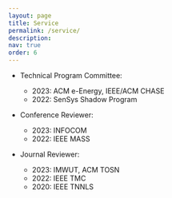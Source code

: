 ```yaml
---
layout: page
title: Service
permalink: /service/
description: 
nav: true
order: 6
---
```


- Technical Program Committee:
    - 2023: ACM e-Energy, IEEE/ACM CHASE
    - 2022: SenSys Shadow Program

- Conference Reviewer:
    - 2023: INFOCOM
    - 2022: IEEE MASS

- Journal Reviewer:
    - 2023: IMWUT, ACM TOSN
    - 2022: IEEE TMC
    - 2020: IEEE TNNLS